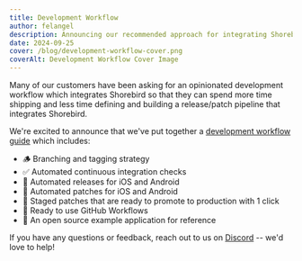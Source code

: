 ```yaml
---
title: Development Workflow
author: felangel
description: Announcing our recommended approach for integrating Shorebird into your development workflow.
date: 2024-09-25
cover: /blog/development-workflow-cover.png
coverAlt: Development Workflow Cover Image
---
```


Many of our customers have been asking for an opinionated development workflow
which integrates Shorebird so that they can spend more time shipping and less
time defining and building a release/patch pipeline that integrates Shorebird.

We're excited to announce that we've put together a [development
workflow guide](https://docs.shorebird.dev/guides/development-workflow) which
includes:

- 🪵 Branching and tagging strategy
- ✅ Automated continuous integration checks
- 🚀 Automated releases for iOS and Android
- 🧩 Automated patches for iOS and Android
- 👀 Staged patches that are ready to promote to production with 1 click
- 🐙 Ready to use GitHub Workflows
- 💙 An open source example application for reference

If you have any questions or feedback, reach out to us on
[Discord](https://discord.gg/shorebird) -- we'd love to help!
